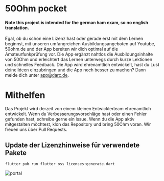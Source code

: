 # 50Ohm pocket

#### Note this project is intended for the german ham exam, so no english translation.


Egal, ob du schon eine Lizenz hast oder gerade erst mit dem Lernen beginnst, mit unseren umfangreichen Ausbildungsangeboten auf Youtube, 50ohm.de und der App bereiten wir dich optimal auf die Amateurfunkprüfung vor. Die App ergänzt nahtlos die Ausbildungsinhalte von 50Ohm und erleichtert das Lernen unterwegs durch kurze Lektionen und schnelles Feedback. Die App wird ehrenamtlich entwickelt, hast du Lust deine Ideen einzubringen und die App noch besser zu machen? Dann melde dich unter app@darc.de.

# Mithelfen
Das Projekt wird derzeit von einem kleinen Entwicklerteam ehrenamtlich entwickelt. Wenn du Verbesserungsvorschläge hast oder einen Fehler gefunden hast, schreibe gerne ein Issue.  Wenn du die App aktiv mitgestalten möchtest, klon das Repository und bring 50Ohm voran. Wir freuen uns über Pull Requests. 


## Update der Lizenzhinweise für verwendete Pakete

`flutter pub run flutter_oss_licenses:generate.dart`

![portal](https://github.com/Konradrundfunk/50ohm-pocket/assets/33392939/7ddb8cbc-5c60-4c5d-8e59-6541ce410919)